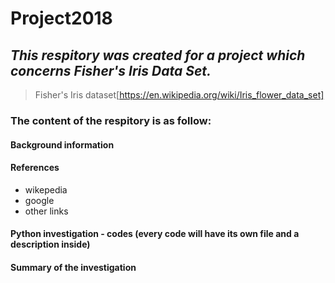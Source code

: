 # Project2018 

## *This respitory was created for a project which concerns Fisher's Iris Data Set.*
> Fisher's Iris dataset[https://en.wikipedia.org/wiki/Iris_flower_data_set]
### The content of the respitory is as follow: 
#### Background information 
#### References 
- wikepedia
- google
- other links
#### Python investigation - codes (every code will have its own file and a description inside)
#### Summary of the investigation 

